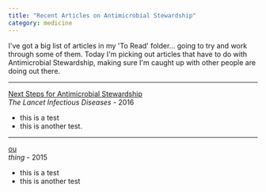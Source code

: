 ```yaml
---
title: "Recent Articles on Antimicrobial Stewardship"
category: medicine
---
```


I've got a big list of articles in my 'To Read' folder... going to try and work
through some of them. Today I'm picking out articles that have to do with
Antimicrobial Stewardship, making sure I'm caught up with other people are
doing out there.

---
[Next Steps for Antimicrobial Stewardship](linkinghub.elsevier.com/retrieve/pii/S1473309916000992)   
_The Lancet Infectious Diseases_ - 2016   

- this is a test
- this is another test.

---
[ou](http://www.url.com)  
_thing_ - 2015

- this is a test
- this is another test

